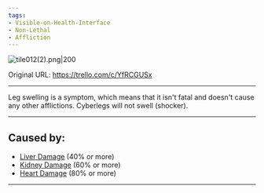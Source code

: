 ```yaml
---
tags:
- Visible-on-Health-Interface
- Non-Lethal
- Affliction
---
```


![tile012(2).png\|200](/Symptoms/Leg%20Swelling%20-%20Attachments/6718845db30472d958dd7a93.png)

Original URL: https://trello.com/c/YfRCGUSx

---

Leg swelling is a symptom, which means that it isn't fatal and doesn't cause any other afflictions. Cyberlegs will not swell (shocker).

---

## Caused by:

- [Liver Damage](../Torso/Liver%20Damage.md) (40% or more)
- [Kidney Damage](../Torso/Kidney%20Damage.md) (60% or more)
- [Heart Damage](../Heart/Heart%20Damage.md) (80% or more)

---

